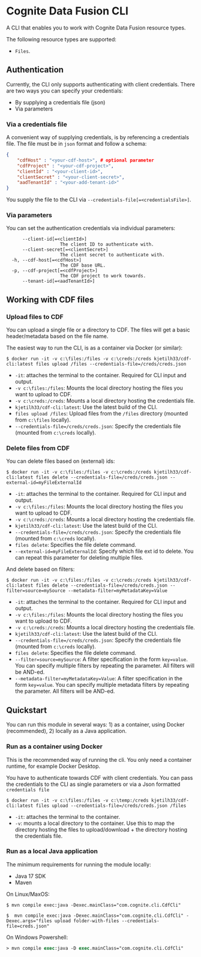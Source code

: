 # Cognite Data Fusion CLI

A CLI that enables you to work with Cognite Data Fusion resource types. 

The following resource types are supported:
- `Files`.

## Authentication

Currently, the CLI only supports authenticating with client credentials. There are two ways you can specify your credentials:
- By supplying a credentials file (json)
- Via parameters

### Via a credentials file

A convenient way of supplying credentials, is by referencing a credentials file. The file must be in `json` format and follow a schema:
```json
{
    "cdfHost" : "<your-cdf-host>", # optional parameter
    "cdfProject" : "<your-cdf-project>",
    "clientId" : "<your-client-id>",
    "clientSecret" : "<your-client-secret>",
    "aadTenantId" : "<your-add-tenant-id>"
}
```
You supply the file to the CLI via `--credentials-file[=<credentialsFile>]`.

### Via parameters

You can set the authentication credentials via individual parameters:
```text
      --client-id[=<clientId>]
                    The client ID to authenticate with.
      --client-secret[=<clientSecret>]
                    The client secret to authenticate with.
  -h, --cdf-host[=<cdfHost>]
                    The CDF base URL.
  -p, --cdf-project[=<cdfProject>]
                    The CDF project to work towards.
      --tenant-id[=<aadTenantId>]
```


## Working with CDF files

### Upload files to CDF

You can upload a single file or a directory to CDF. The files will get a basic header/metadata based on the file name.

The easiest way to run the CLI, is as a container via Docker (or similar):
```console
$ docker run -it -v c:\files:/files -v c:\creds:/creds kjetilh33/cdf-cli:latest files upload /files --credentials-file=/creds/creds.json
```
- `-it`: attaches the terminal to the container. Required for CLI input and output.
- `-v c:\files:/files`: Mounts the local directory hosting the files you want to upload to CDF.
- `-v c:\creds:/creds`: Mounts a local directory hosting the credentials file.
- `kjetilh33/cdf-cli:latest`: Use the latest build of the CLI.
- `files upload /files`: Upload files from the `/files` directory (mounted from `c:\files` locally).
- `--credentials-file=/creds/creds.json`: Specify the credentials file (mounted from `c:\creds` locally).

### Delete files from CDF

You can delete files based on (external) ids:
```console
$ docker run -it -v c:\files:/files -v c:\creds:/creds kjetilh33/cdf-cli:latest files delete --credentials-file=/creds/creds.json --external-id=myFileExternalId
```
- `-it`: attaches the terminal to the container. Required for CLI input and output.
- `-v c:\files:/files`: Mounts the local directory hosting the files you want to upload to CDF.
- `-v c:\creds:/creds`: Mounts a local directory hosting the credentials file.
- `kjetilh33/cdf-cli:latest`: Use the latest build of the CLI.
- `--credentials-file=/creds/creds.json`: Specify the credentials file (mounted from `c:\creds` locally).
- `files delete`: Specifies the file delete command.
- `--external-id=myFileExternalId`: Specify which file ext id to delete. You can repeat this parameter for deleting multiple files.

And delete based on filters:
```console
$ docker run -it -v c:\files:/files -v c:\creds:/creds kjetilh33/cdf-cli:latest files delete --credentials-file=/creds/creds.json --filter=source=mySource --metadata-filter=myMetadataKey=Value
```
- `-it`: attaches the terminal to the container. Required for CLI input and output.
- `-v c:\files:/files`: Mounts the local directory hosting the files you want to upload to CDF.
- `-v c:\creds:/creds`: Mounts a local directory hosting the credentials file.
- `kjetilh33/cdf-cli:latest`: Use the latest build of the CLI.
- `--credentials-file=/creds/creds.json`: Specify the credentials file (mounted from `c:\creds` locally).
- `files delete`: Specifies the file delete command.
- `--filter=source=mySource`: A filter specification in the form `key=value`. You can specify multiple filters by repeating the parameter. All filters will be AND-ed.
- `--metadata-filter=myMetadataKey=Value`: A filter specification in the form `key=value`. You can specify multiple metadata filters by repeating the parameter. All filters will be AND-ed.



## Quickstart

You can run this module in several ways: 1) as a container, using Docker (recommended), 2) locally as a Java application.

### Run as a container using Docker

This is the recommended way of running the cli. You only need a container runtime, for example Docker Desktop.

You have to authenticate towards CDF with client credentials. You can pass the credentials to the CLI as single parameters or via a Json formatted `credentials file`

```console
$ docker run -it -v c:\files:/files -v c:\temp:/creds kjetilh33/cdf-cli:latest files upload --credentials-file=/creds/creds.json /files
```
- `-it`: attaches the terminal to the container.
- `-v`: mounts a local directory to the container. Use this to map the directory hosting the files to upload/download + the directory hosting the credentials file.

### Run as a local Java application

The minimum requirements for running the module locally:
- Java 17 SDK
- Maven

On Linux/MaxOS:
```console
$ mvn compile exec:java -Dexec.mainClass="com.cognite.cli.CdfCli"
```

```console
$  mvn compile exec:java -Dexec.mainClass="com.cognite.cli.CdfCli" -Dexec.args="files upload folder-with-files --credentials-file=creds.json"
```


On Windows Powershell:
```ps
> mvn compile exec:java -D exec.mainClass="com.cognite.cli.CdfCli"
```


